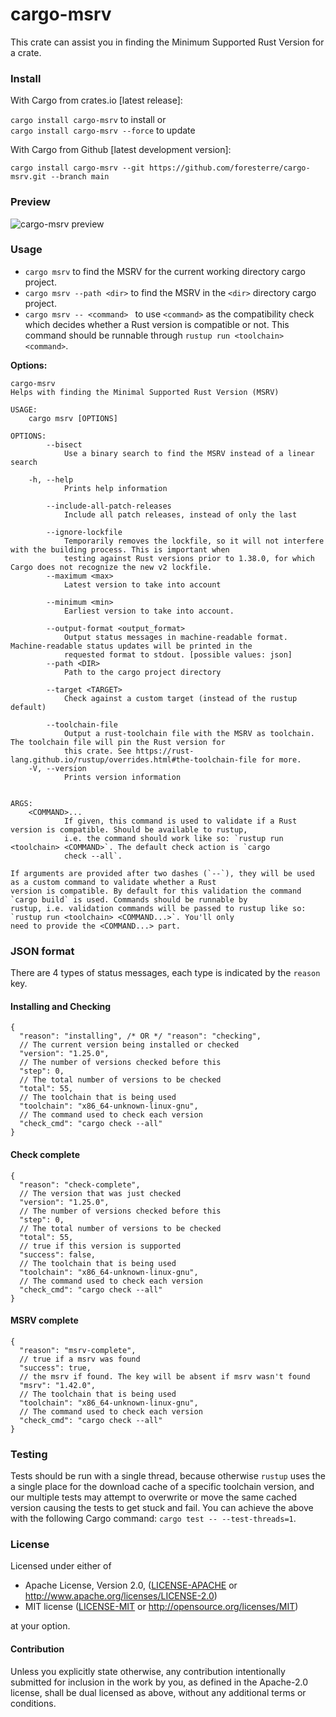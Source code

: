 # cargo-msrv

This crate can assist you in finding the Minimum Supported Rust Version for a crate.

### Install

With Cargo from crates.io [latest release]:

`cargo install cargo-msrv` to install or <br>
`cargo install cargo-msrv --force` to update

With Cargo from Github [latest development version]:

`cargo install cargo-msrv --git https://github.com/foresterre/cargo-msrv.git --branch main`


### Preview

![cargo-msrv preview](https://user-images.githubusercontent.com/67644597/115533258-db1f7c80-a296-11eb-864f-c2e363fdb83d.gif)

### Usage

* `cargo msrv` to find the MSRV for the current working directory cargo project. 
* `cargo msrv --path <dir>` to find the MSRV in the `<dir>` directory cargo project.
* `cargo msrv -- <command> ` to use `<command>` as the compatibility check which decides whether a Rust version is
compatible or not. This command should be runnable through `rustup run <toolchain> <command>`.

**Options:**
```
cargo-msrv
Helps with finding the Minimal Supported Rust Version (MSRV)

USAGE:
    cargo msrv [OPTIONS]

OPTIONS:
        --bisect
            Use a binary search to find the MSRV instead of a linear search

    -h, --help
            Prints help information

        --include-all-patch-releases
            Include all patch releases, instead of only the last

        --ignore-lockfile
            Temporarily removes the lockfile, so it will not interfere with the building process. This is important when
            testing against Rust versions prior to 1.38.0, for which Cargo does not recognize the new v2 lockfile.
        --maximum <max>
            Latest version to take into account

        --minimum <min>
            Earliest version to take into account.

        --output-format <output_format>
            Output status messages in machine-readable format. Machine-readable status updates will be printed in the
            requested format to stdout. [possible values: json]
        --path <DIR>
            Path to the cargo project directory

        --target <TARGET>
            Check against a custom target (instead of the rustup default)

        --toolchain-file
            Output a rust-toolchain file with the MSRV as toolchain. The toolchain file will pin the Rust version for
            this crate. See https://rust-lang.github.io/rustup/overrides.html#the-toolchain-file for more.
    -V, --version
            Prints version information


ARGS:
    <COMMAND>...
            If given, this command is used to validate if a Rust version is compatible. Should be available to rustup,
            i.e. the command should work like so: `rustup run <toolchain> <COMMAND>`. The default check action is `cargo
            check --all`.

If arguments are provided after two dashes (`--`), they will be used as a custom command to validate whether a Rust
version is compatible. By default for this validation the command `cargo build` is used. Commands should be runnable by
rustup, i.e. validation commands will be passed to rustup like so: `rustup run <toolchain> <COMMAND...>`. You'll only
need to provide the <COMMAND...> part.
```

### JSON format

There are 4 types of status messages, each type is indicated
by the `reason` key.

#### Installing and Checking

```jsonc
{
  "reason": "installing", /* OR */ "reason": "checking",
  // The current version being installed or checked
  "version": "1.25.0",
  // The number of versions checked before this
  "step": 0,
  // The total number of versions to be checked
  "total": 55,
  // The toolchain that is being used
  "toolchain": "x86_64-unknown-linux-gnu",
  // The command used to check each version
  "check_cmd": "cargo check --all"
}
```

#### Check complete

```jsonc
{
  "reason": "check-complete",
  // The version that was just checked
  "version": "1.25.0",
  // The number of versions checked before this
  "step": 0,
  // The total number of versions to be checked
  "total": 55,
  // true if this version is supported
  "success": false,
  // The toolchain that is being used
  "toolchain": "x86_64-unknown-linux-gnu",
  // The command used to check each version
  "check_cmd": "cargo check --all"
}
```

#### MSRV complete

```jsonc
{
  "reason": "msrv-complete",
  // true if a msrv was found
  "success": true,
  // the msrv if found. The key will be absent if msrv wasn't found
  "msrv": "1.42.0",
  // The toolchain that is being used
  "toolchain": "x86_64-unknown-linux-gnu",
  // The command used to check each version
  "check_cmd": "cargo check --all"
}
```

### Testing

Tests should be run with a single thread, because otherwise `rustup` uses the a single place for the download cache of a
specific toolchain version, and our multiple tests may attempt to overwrite or move the same cached version causing the
tests to get stuck and fail. You can achieve the above with the following Cargo command: `cargo test -- --test-threads=1`.

### License
 
Licensed under either of

* Apache License, Version 2.0, ([LICENSE-APACHE](LICENSE-APACHE) or http://www.apache.org/licenses/LICENSE-2.0)
* MIT license ([LICENSE-MIT](LICENSE-MIT) or http://opensource.org/licenses/MIT)

at your option.

#### Contribution

Unless you explicitly state otherwise, any contribution intentionally
submitted for inclusion in the work by you, as defined in the Apache-2.0
license, shall be dual licensed as above, without any additional terms or
conditions.
